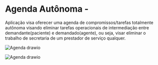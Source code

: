 # Agenda Autônoma - 

Aplicação visa oferecer uma agenda de compromissos/tarefas totalmente autônoma visando eliminar tarefas operacionais de intermediação entre demandante(paciente) e demandado(agente), ou seja, visar eliminar o trabalho de secretaria de um prestador de serviço qualquer.

![Agenda drawio](https://github.com/gunboe/Agenda/blob/master/Agenda-Página-1.drawio.png)

![Agenda drawio](https://github.com/gunboe/Agenda/blob/master/Agenda-Página-2.drawio.png)

